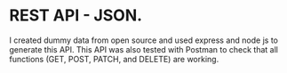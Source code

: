 # REST API - JSON.

I created dummy data from open source and used express and node js to generate this API. This API was also tested with Postman to check that all functions (GET, POST, PATCH, and DELETE) are working.
